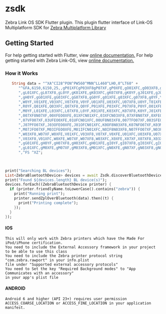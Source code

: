 # zsdk

Zebra Link OS SDK Flutter plugin.
This plugin flutter interface of Link-OS Multiplatform SDK for [Zebra Multiplatform Library](https://www.zebra.com/ap/en/support-downloads/printer-software/link-os-multiplatform-sdk.html)


## Getting Started

For help getting started with Flutter, view [online documentation.](https://www.flutter.io)
For help getting started with Zebra Link-OS, view [online documentation.](https://www.zebra.com/ap/en/support-downloads/printer-software/link-os-multiplatform-sdk.html)

### How it Works
```dart
   String data = "^XA^CI28^PON^PW560^MNN^LL460^LH0,0^LT60" +
      "^GFA,6150,6150,25,,gP01XFCgP03XF8gP07XF,gP0XFE,gO01XFC,gO03XF8,gO07XF,gO0XFE,gN01XFC,gN03XF8,gN0YF,gN0XFE,gM01XFC,gM03XF8,gM0YF,gL01XFE"
      ",gL01XFC,gL07XF8,gL0YF,gK01XFE,gK03XFC,gK07XF8,gK0YF,gJ01XFE,gJ03XFC,gJ07XF8,gJ0YF,gI01XFE,gI03XFC,gI07XF8,gI0YF,gH01XFE,gH03XFC,gH07XF8"
      ",gH0YF,gG01XFE,gG03XFC,gG07XF8,gG0YF,g01XFE,g03XFC,g07XF8,g0YF,Y01XFE,Y03XFC,Y07XF8,Y0YF,X01XFE,X03XFC,X07XF8,X0YF,W01XFE,W03XFC,W07XF8"
      ",W0YF,V01XFE,V03XFC,V07XF8,V0YF,U01XFE,U03XFC,U07XF8,U0YF,T01XFE,T03XFC,T07XF8,T0YF,S01XFE,S03XFC,S07XF8,S0YF,R01XFE,R03XFC,R07XF8"
      ",R0YF,Q01XFE,Q03XFC,Q07XF8,Q0YF,P01XFE,P03XFC,P07XF8,P0YF,O01XFE,O03XFC,O07XF8,O0YF,N01XFE,N03XFC,N07XF8,N0YF,M01XFE,M03XFC,M07XF8"
      ",M0YF,L01XFE,L03XFC,L07XF8,L0YF,K01XFE,K03XFC,K07XF8,K0YF,J01XFE,J03XFC,J07XF8,J0YF,I01XFE,I03XFC,I07XF8,I0XFE,001XFE,003XFCN03XF"
      ",007XF8N07XF,00XFEO0XFE,01XFCN01XFC,03XFCN03XF8,07XF8N07XF,0XFEO0XFE,1XFCN01XFC,3XF8N03XF8,7XF8N07XF,3WFEO0XFE,1WFCN01XFC,0WF8N03XF8"
      ",07VFO07XF,03UFEO0XFE,01UFCN01XFC,00UF8N03XF8,007TFO07XF,003SFEO0XFE,001SFCN01XFC,I0SF8N03XF8,I07RFO07XF,I03QFEO0XFE,I01QFCN01XFC,J0QF8N03XF8"
      ",J07PFO07XF,J03OFEO0XFE,J01OFCN01XFC,K0OF8N03XF8,K07NFO07XF,K03MFEO0XFE,K01MFCN01XFC,L0MF8N03XF8,L07LFO07XF,L03KFEO0XFE,L01KFCN01XFC,M0KF8N03XF8"
      ",M07JFO07XF,M03IFEO0XFE,M01IFCN01XFC,N0IF8N03XF8,N07FFO07XF,N03FEO0XFE,N01FCN01XFC,O0F8N03XF8,O07O07XF,O02O0XFE,X01XFC,X03XF8,X07XF,X0XFE,W01XFC"
      ",W03XF8,W07XF,W0XFE,V01XFC,V03XF8,V07XF,V0XFE,U01XFC,U03XF8,U07XF,U0XFE,T01XFC,T07XF8,T07XF,T03XF8,T01XFC,U0XFE,U07XF,U03XF8,U01XFC,V0XFE,V07XF"
      ",V03XF8,V01XFC,W0XFE,W07XF,W07XF8,W03XFC,X0XFE,X07XF,X07XF8,X03XFC,X01XFE,Y07XF,Y07XF8,Y03XFC,Y01XFE,g0YF,g07XF8,g03XFC,g01XFE,gG0YF,gG07XF8,gG03XFC"
      ",gG01XFE,gH0YF,gH07XF8,gH03XFC,gH01XFE,gI0YF,gI07XF8,gI03XFC,gI01XFC,gJ0XFE,gJ07XF,gJ03XF8,gJ01XFC,gK0XFE,gK07XF,gK03XF8,gK01XFC,gL0XFE,gL07XF,gL03XF8"
      ",gL01XFC,gM0XFE,gM07XF,gM03XF8,gM01XFC,gN0XFE,gN07XF,gN03XF8,gN01XFC,gO0XFE,gO07XF,gO03XF8,gO01XFC,gP0XFE,gP07XF,gR01VF8"
      ",^FS ^XZ";	
		

	
print("Searching BL devices");
List<ZebraBluetoothDevice> devices = await Zsdk.discoverBluetoothDevices();
print("Found ${devices.length} BL device(s)");
devices.forEach((ZebraBluetoothDevice printer) {
  if (printer.friendlyName.toLowerCase().contains("zebra")) {
	print("Running print");
	printer.sendZplOverBluetooth(data).then((t) {
	  print("Printing complete");
	});
  }
});
```


#### IOS
```
This will only work with Zebra printers which have the Made For iPod/iPhone certification. 
You need to include the External Accessory framework in your project to be able to use this class 
You need to include the Zebra printer protocol string "com.zebra.rawport" in your info.plist 
file under "Supported external accessory protocols" 
You need to Set the key "Required Background modes" to "App Communicates with an accessory" 
in your app's plist file
```

#### ANDROID
```
Android 6 and higher (API 23+) requires user permission 
ACCESS_COARSE_LOCATION or ACCESS_FINE_LOCATION in your application manifest.
```